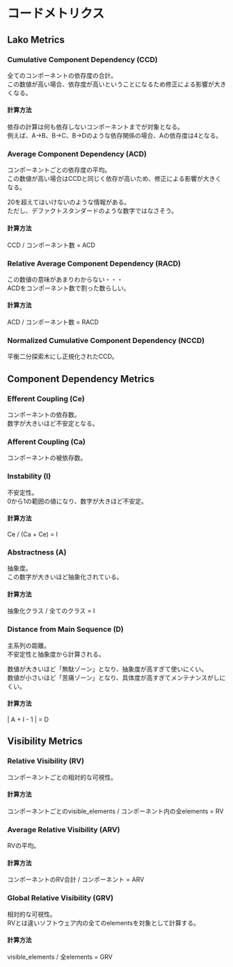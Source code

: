# コードメトリクス
## Lako Metrics
### Cumulative Component Dependency (CCD)
全てのコンポーネントの依存度の合計。  
この数値が高い場合、依存度が高いということになるため修正による影響が大きくなる。

#### 計算方法
依存の計算は何も依存しないコンポーネントまでが対象となる。  
例えば、A→B、B→C、B→Dのような依存関係の場合、Aの依存度は4となる。  

### Average Component Dependency (ACD)
コンポーネントごとの依存度の平均。  
この数値が高い場合はCCDと同じく依存が高いため、修正による影響が大きくなる。

20を超えてはいけないのような情報がある。  
ただし、デファクトスタンダードのような数字ではなさそう。

#### 計算方法
CCD / コンポーネント数 = ACD

### Relative Average Component Dependency (RACD)
この数値の意味があまりわからない・・・  
ACDをコンポーネント数で割った数らしい。

#### 計算方法
ACD / コンポーネント数 = RACD

### Normalized Cumulative Component Dependency (NCCD)
平衡二分探索木にし正規化されたCCD。  

## Component Dependency Metrics
### Efferent Coupling (Ce)
コンポーネントの依存数。  
数字が大きいほど不安定となる。

### Afferent Coupling (Ca)
コンポーネントの被依存数。

### Instability (I)
不安定性。  
0から1の範囲の値になり、数字が大きほど不安定。

#### 計算方法
Ce / (Ca + Ce) = I

### Abstractness (A)
抽象度。  
この数字が大きいほど抽象化されている。

#### 計算方法
抽象化クラス / 全てのクラス = I

### Distance from Main Sequence (D)
主系列の距離。  
不安定性と抽象度から計算される。  

数値が大きいほど「無駄ゾーン」となり、抽象度が高すぎて使いにくい。  
数値が小さいほど「苦痛ゾーン」となり、具体度が高すぎてメンテナンスがしにくい。

#### 計算方法
| A + I - 1 | = D

## Visibility Metrics
### Relative Visibility (RV)
コンポーネントごとの相対的な可視性。

#### 計算方法
コンポーネントごとのvisible_elements / コンポーネント内の全elements = RV 

### Average Relative Visibility (ARV)
RVの平均。

#### 計算方法
コンポーネントのRV合計 / コンポーネント = ARV

### Global Relative Visibility (GRV)
相対的な可視性。  
RVとは違いソフトウェア内の全てのelementsを対象として計算する。

#### 計算方法
visible_elements / 全elements = GRV 
